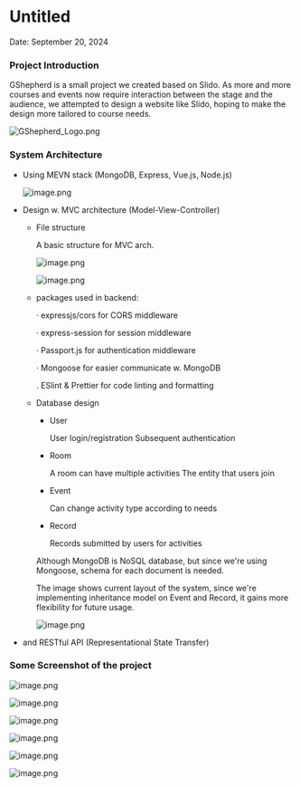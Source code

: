 # Untitled

Date: September 20, 2024

### Project Introduction

GShepherd is a small project we created based on Slido. As more and more courses and events now require interaction between the stage and the audience, we attempted to design a website like Slido, hoping to make the design more tailored to course needs.

![GShepherd_Logo.png](/picture/GShepherd_Logo.png)

### System Architecture

- Using MEVN stack (MongoDB, Express, Vue.js, Node.js)
    
    ![image.png](/picture/image.png)
    
- Design w. MVC architecture (Model-View-Controller)
    - File structure
        
        A basic structure for MVC arch.
        
        ![image.png](/picture/image%201.png)
        
        ![image.png](/picture/image%202.png)
        
    - packages used in backend:
        
        · expressjs/cors for CORS middleware
        
        · express-session for session middleware
        
        · Passport.js for authentication middleware
        
        · Mongoose for easier communicate w. MongoDB
        
        . ESlint & Prettier for code linting and formatting
        
    - Database design
        - User
            
            User login/registration
            Subsequent authentication
            
        - Room
            
            A room can have multiple activities
            The entity that users join
            
        - Event
            
            Can change activity type according to needs
            
        - Record
            
            Records submitted by users for activities
            
        
        Although MongoDB is NoSQL database, but since we're using Mongoose, schema for each document is needed.
        
        The image shows current layout of the system, since we're implementing inheritance model on Event and Record, it gains more flexibility for future usage.
        
        ![image.png](/picture/image%203.png)
        
- and RESTful API (Representational State Transfer)

### Some Screenshot of the project

![image.png](/picture/image%204.png)

![image.png](/picture/image%205.png)

![image.png](/picture/image%206.png)

![image.png](/picture/image%207.png)

![image.png](/picture/image%208.png)

![image.png](/picture/image%209.png)
